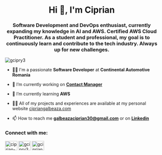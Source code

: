 <h1 align="center">Hi 👋, I'm Ciprian</h1>
<h3 align="center">Software Development and DevOps enthusiast, currently expanding my knowledge in AI and AWS. Certified AWS Cloud Practitioner. As a student and professional, my goal is to continuously learn and contribute to the tech industry. Always up for new challenges.</h3>

<p align="left"> <img src="https://komarev.com/ghpvc/?username=gcipry3&label=Profile%20views&color=0e75b6&style=flat"
        alt="gcipry3" /> </p>
 
- 🧑‍💼 I'm a passionate **Software Developer** at **Continental Automotive Romania**

- 🔭 I’m currently working on **[Contact Manager](https://github.com/GCipry3/ContactManager)**

- 🌱 I’m currently learning **AWS**

- 👨‍💻 All of my projects and experiences are available at my personal website [cipriangalbeaza.com](https://cipriangalbeaza.com/)

- 📫 How to reach me **galbeazaciprian30@gmail.com** or on **[Linkedin](https://www.linkedin.com/in/ciprian-galbeaza-860316219)**

<h3 align="left">Connect with me:</h3>
<p align="left">
    <a href="https://linkedin.com/in/ciprian-galbeaza-860316219" target="blank"><img align="center"
            src="https://raw.githubusercontent.com/rahuldkjain/github-profile-readme-generator/master/src/images/icons/Social/linked-in-alt.svg"
            alt="ciprian-galbeaza-860316219" height="30" width="40" /></a>
    <a href="https://fb.com/gcipry3" target="blank"><img align="center"
            src="https://raw.githubusercontent.com/rahuldkjain/github-profile-readme-generator/master/src/images/icons/Social/facebook.svg"
            alt="gcipry3" height="30" width="40" /></a>
    <a href="https://instagram.com/gciprian.30" target="blank"><img align="center"
            src="https://raw.githubusercontent.com/rahuldkjain/github-profile-readme-generator/master/src/images/icons/Social/instagram.svg"
            alt="gciprian.30" height="30" width="40" /></a>
</p>

<!-- <p>&nbsp;<img align="center" src="https://github-readme-stats.vercel.app/api?username=gcipry3&show_icons=true&locale=en"
        alt="gcipry3" /></p> -->
